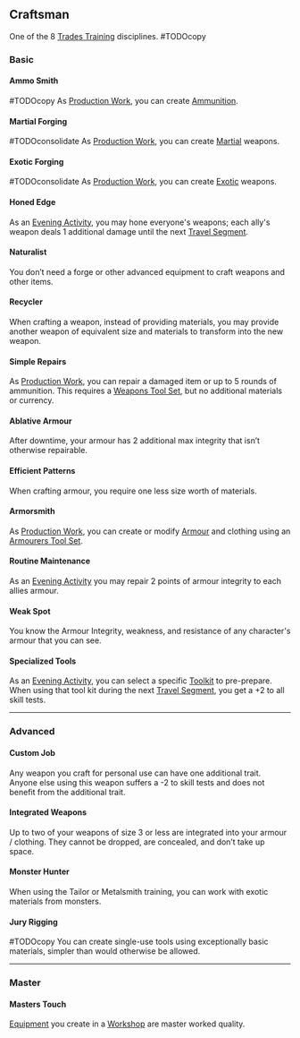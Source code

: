 ## Craftsman
One of the 8 [Trades Training](Trades-Training) disciplines.
#TODOcopy 

### Basic
#### Ammo Smith
#TODOcopy 
As [Production Work](Telling-The-Story#Production%20Work), you can create [Ammunition](Resources#Ammunition).

#### Martial Forging
#TODOconsolidate 
As [Production Work](Telling-The-Story#Production%20Work), you can create [Martial](Weapons#Martial) weapons.

#### Exotic Forging
#TODOconsolidate
As [Production Work](Telling-The-Story#Production%20Work), you can create [Exotic](Weapons#Exotic) weapons.

#### Honed Edge
As an [Evening Activity](Telling-The-Story#Evening%20Activity), you may hone everyone's weapons; each ally's weapon deals 1 additional damage until the next [Travel Segment](Telling-The-Story#Travel%20Segment).

#### Naturalist
You don’t need a forge or other advanced equipment to craft weapons and other items.

#### Recycler
When crafting a weapon, instead of providing materials, you may provide another weapon of equivalent size and materials to transform into the new weapon.

#### Simple Repairs
As [Production Work](Telling-The-Story#Production%20Work), you can repair a damaged item or up to 5 rounds of ammunition. This requires a [Weapons Tool Set](Example-Gear#Weapons%20Tool%20Set), but no additional materials or currency.

#### Ablative Armour
After downtime, your armour has 2 additional max integrity that isn’t otherwise repairable.

#### Efficient Patterns
When crafting armour, you require one less size worth of materials.

#### Armorsmith
As [Production Work](Telling-The-Story#Production%20Work), you can create or modify [Armour](Armour) and clothing using an [Armourers Tool Set](Example-Gear#Armourers%20Tool%20Set).

#### Routine Maintenance
As an [Evening Activity](Telling-The-Story#Evening%20Activity) you may repair 2 points of armour integrity to each allies armour.

#### Weak Spot
You know the Armour Integrity, weakness, and resistance of any character's armour that you can see.

#### Specialized Tools
As an [Evening Activity](Telling-The-Story#Evening%20Activity), you can select a specific [Toolkit](Gear#Toolkits) to pre-prepare. When using that tool kit during the next [Travel Segment](Telling-The-Story#Travel%20Segment), you get a +2 to all skill tests.

---
### Advanced
#### Custom Job
Any weapon you craft for personal use can have one additional trait. Anyone else using this weapon suffers a -2 to skill tests and does not benefit from the additional trait.

#### Integrated Weapons
Up to two of your weapons of size 3 or less are integrated into your armour / clothing. They cannot be dropped, are concealed, and don’t take up space.

#### Monster Hunter
When using the Tailor or Metalsmith training, you can work with exotic materials from monsters.

#### Jury Rigging
#TODOcopy 
You can create single-use tools using exceptionally basic materials, simpler than would otherwise be allowed.

---
### Master

#### Masters Touch
[Equipment](Equipment) you create in a [Workshop](Example-Infrastructure#Workshop) are master worked quality.


